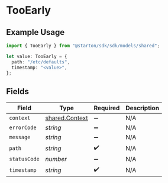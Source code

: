 # TooEarly

## Example Usage

```typescript
import { TooEarly } from "@starton/sdk/sdk/models/shared";

let value: TooEarly = {
  path: "/etc/defaults",
  timestamp: "<value>",
};
```

## Fields

| Field                                                   | Type                                                    | Required                                                | Description                                             |
| ------------------------------------------------------- | ------------------------------------------------------- | ------------------------------------------------------- | ------------------------------------------------------- |
| `context`                                               | [shared.Context](../../../sdk/models/shared/context.md) | :heavy_minus_sign:                                      | N/A                                                     |
| `errorCode`                                             | *string*                                                | :heavy_minus_sign:                                      | N/A                                                     |
| `message`                                               | *string*                                                | :heavy_minus_sign:                                      | N/A                                                     |
| `path`                                                  | *string*                                                | :heavy_check_mark:                                      | N/A                                                     |
| `statusCode`                                            | *number*                                                | :heavy_minus_sign:                                      | N/A                                                     |
| `timestamp`                                             | *string*                                                | :heavy_check_mark:                                      | N/A                                                     |